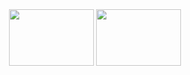 <div flex align="center">
  <img src="https://github.com/user-attachments/assets/cf5a5b70-c373-4ace-837b-7ae545a7984d" width="150" height="100"/>
  <img src="https://github.com/user-attachments/assets/fe6cdcf1-4130-4294-be60-58daffffcffc" width="150" height="100"/>
</div>
